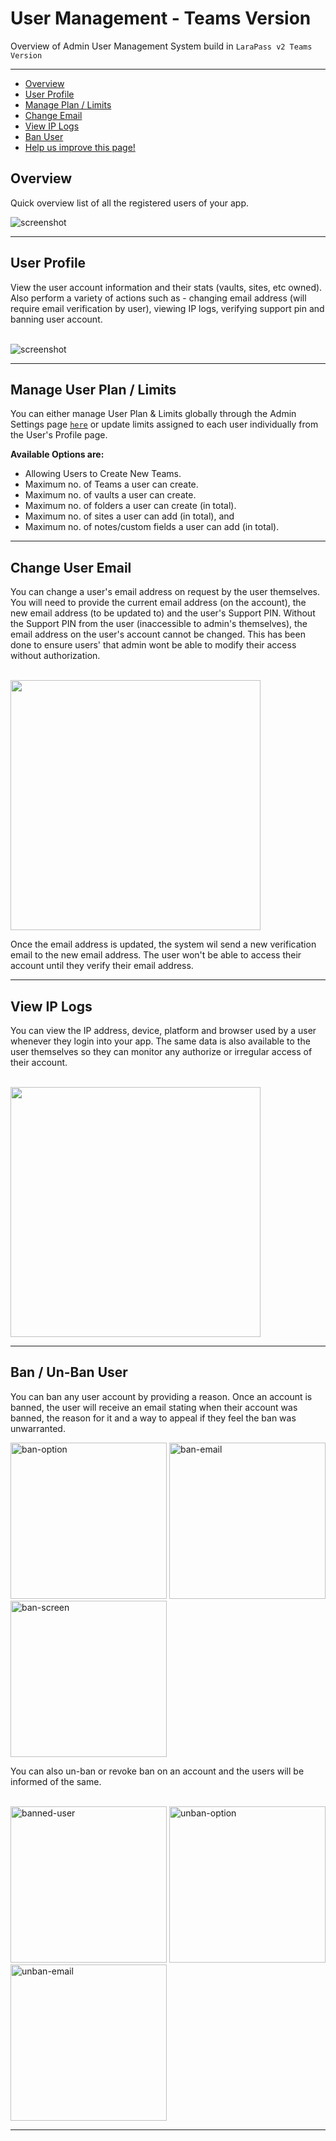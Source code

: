 # User Management - Teams Version

Overview of Admin User Management System build in `LaraPass v2 Teams Version`

---

- [Overview](#overview)
- [User Profile](#user-profile)
- [Manage Plan / Limits](#manage-limits)
- [Change Email](#change-email)
- [View IP Logs](#view-ip-logs)
- [Ban User](#ban-user)
- [<a href="https://github.com/larapass/docs/edit/master/resources/docs/teams/admin/user-management.md" target="_blank"><i class="fa fa-edit"></i> Help us improve this page!</a>](#)

<a name="overview"></a>
## Overview

Quick overview list of all the registered users of your app.

![screenshot](/screenshots/admin/user-management/overview.png) 

---

<a name="user-profile"></a>
## User Profile

View the user account information and their stats (vaults, sites, etc owned). Also perform a variety of actions such as - changing email address (will require email verification by user), viewing IP logs, verifying support pin and banning user account.  
<br>

![screenshot](/screenshots/admin/user-management/teams-profile.png) 

---

<a name="manage-limits"></a>
## Manage User Plan / Limits

You can either manage User Plan & Limits globally through the Admin Settings page [`here`](/teams/admin/system-settings#app-settings) or update limits assigned to each user individually from the User's Profile page. 

**Available Options are:** 
+ Allowing Users to Create New Teams.
+ Maximum no. of Teams a user can create.
+ Maximum no. of vaults a user can create.
+ Maximum no. of folders a user can create (in total).
+ Maximum no. of sites a user can add (in total), and
+ Maximum no. of notes/custom fields a user can add (in total).

---

<a name="change-email"></a>
## Change User Email

You can change a user's email address on request by the user themselves. You will need to provide the current email address (on the account), the new email address (to be updated to) and the user's Support PIN. Without the Support PIN from the user (inaccessible to admin's themselves), the email address on the user's account cannot be changed. This has been done to ensure users' that admin wont be able to modify their access without authorization.  
<br> 

<img src="/screenshots/admin/user-management/change-email.png" height="400px" width="400px" />

Once the email address is updated, the system wil send a new verification email to the new email address. The user won't be able to access their account until they verify their email address.

---

<a name="view-ip-logs"></a>
## View IP Logs

You can view the IP address, device, platform and browser used by a user whenever they login into your app. The same data is also available to the user themselves so they can monitor any authorize or irregular access of their account.   
<br> 

<img src="/screenshots/admin/user-management/ip-logs.png" height="400px" width="400px" />

---

<a name="ban-user"></a>
## Ban / Un-Ban User

You can ban any user account by providing a reason. Once an account is banned, the user will receive an email stating when their account was banned, the reason for it and a way to appeal if they feel the ban was unwarranted.
<br/>

<p>  
    <img src="/screenshots/admin/user-management/ban-option.png" width="250" alt="ban-option"/></a>
    <img src="/screenshots/admin/user-management/ban-email.png" width="250" alt="ban-email"/></a>
    <img src="/screenshots/admin/user-management/ban-screen.png" width="250" alt="ban-screen"/></a>
</p>

You can also un-ban or revoke ban on an account and the users will be informed of the same.  
<br/>  

<p>  
    <img src="/screenshots/admin/user-management/banned-user.png" width="250" alt="banned-user"/></a>
    <img src="/screenshots/admin/user-management/unban-option.png" width="250" alt="unban-option"/></a>
    <img src="/screenshots/admin/user-management/unban-email.png" width="250" alt="unban-email"/></a>
</p>


---
<br />
<larecipe-feedback message="Thankyou for your feedback!">
</larecipe-feedback>